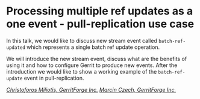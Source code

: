 # Processing multiple ref updates as a one event - pull-replication use case

In this talk, we would like to discuss new stream event called `batch-ref-updated`
which represents a single batch ref update operation.

We will introduce the new stream event, discuss what are the benefits of using
it and how to configure Gerrit to produce new events.
After the introduction we would like to show a working example of the
`batch-ref-update` event in pull-replication.

*[Christoforos Miliotis, GerritForge Inc.](../speakers.md#cmiliotis)*
*[Marcin Czech, GerritForge Inc.](../speakers.md#mczech)*
